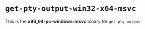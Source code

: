 # `get-pty-output-win32-x64-msvc`

This is the **x86_64-pc-windows-msvc** binary for `get-pty-output`

